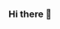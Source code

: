 ### Hi there 👋


<!--
**GitiHubi/GitiHubi** is a ✨ _special_ ✨ repository because its `README.md` (this file) appears on your GitHub profile.

[![GitiHubi's Top Languages](https://github-readme-stats.vercel.app/api/top-langs/?username=gitihubi&layout=compact)](https://github.com/gitihubi/github-readme-stats)

![GitiHubi's github stats](https://github-readme-stats.vercel.app/api?username=gitihubi&hide=contribs,prs)


Here are some ideas to get you started:

- 🔭 I’m currently working on ...
- 🌱 I’m currently learning ...
- 👯 I’m looking to collaborate on ...
- 🤔 I’m looking for help with ...
- 💬 Ask me about ...
- 📫 How to reach me: ...
- 😄 Pronouns: ...
- ⚡ Fun fact: ...
-->
